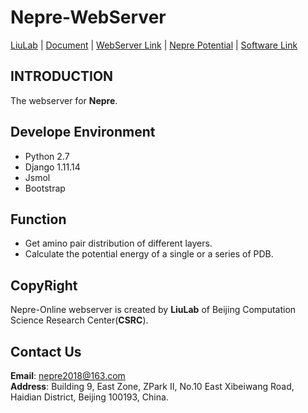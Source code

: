 # Nepre-WebServer

[LiuLab]() | [Document]() | [WebServer Link]() | [Nepre Potential]() | [Software Link]()

## INTRODUCTION
The webserver for **Nepre**.

## Develope Environment
* Python 2.7
* Django 1.11.14
* Jsmol
* Bootstrap

## Function
* Get amino pair distribution of different layers.
* Calculate the potential energy of a single or a series of PDB.

## CopyRight
Nepre-Online webserver is created by **LiuLab** of Beijing Computation Science Research Center(**CSRC**).

## Contact Us
**Email**: nepre2018@163.com  
**Address**: Building 9, East Zone, ZPark II, No.10 East Xibeiwang Road, Haidian District, Beijing 100193, China.